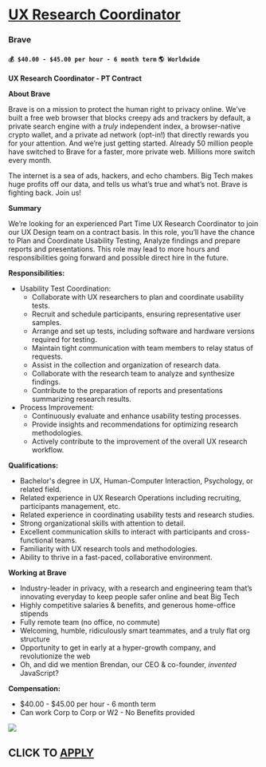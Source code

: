 # [UX Research Coordinator](https://www.remotewlb.com/apply/ux-research-coordinator-69591)  
### Brave  
#### `💰 $40.00 - $45.00 per hour - 6 month term` `🌎 Worldwide`  

**UX Research Coordinator - PT Contract**

**About Brave**

Brave is on a mission to protect the human right to privacy online. We’ve built a free web browser that blocks creepy ads and trackers by default, a private search engine with a _truly_ independent index, a browser-native crypto wallet, and a private ad network (opt-in!) that directly rewards you for your attention. And we’re just getting started. Already 50 million people have switched to Brave for a faster, more private web. Millions more switch every month.

The internet is a sea of ads, hackers, and echo chambers. Big Tech makes huge profits off our data, and tells us what’s true and what’s not. Brave is fighting back. Join us!

**Summary**

We’re looking for an experienced Part Time UX Research Coordinator to join our UX Design team on a contract basis. In this role, you’ll have the chance to Plan and Coordinate Usability Testing, Analyze findings and prepare reports and presentations. This role may lead to more hours and responsibilities going forward and possible direct hire in the future.

**Responsibilities:**

  * Usability Test Coordination:
    * Collaborate with UX researchers to plan and coordinate usability tests.
    * Recruit and schedule participants, ensuring representative user samples.
    * Arrange and set up tests, including software and hardware versions required for testing. 
    * Maintain tight communication with team members to relay status of requests.
    * Assist in the collection and organization of research data.
    * Collaborate with the research team to analyze and synthesize findings.
    * Contribute to the preparation of reports and presentations summarizing research results.
  * Process Improvement:
    * Continuously evaluate and enhance usability testing processes.
    * Provide insights and recommendations for optimizing research methodologies.
    * Actively contribute to the improvement of the overall UX research workflow.

**Qualifications:**

  * Bachelor's degree in UX, Human-Computer Interaction, Psychology, or related field.
  * Related experience in UX Research Operations including recruiting, participants management, etc. 
  * Related experience in coordinating usability tests and research studies.
  * Strong organizational skills with attention to detail.
  * Excellent communication skills to interact with participants and cross-functional teams.
  * Familiarity with UX research tools and methodologies.
  * Ability to thrive in a fast-paced, collaborative environment.

**Working at Brave**

  * Industry-leader in privacy, with a research and engineering team that’s innovating everyday to keep people safer online and beat Big Tech
  * Highly competitive salaries & benefits, and generous home-office stipends
  * Fully remote team (no office, no commute)
  * Welcoming, humble, ridiculously smart teammates, and a truly flat org structure
  * Opportunity to get in early at a hyper-growth company, and revolutionize the web
  * Oh, and did we mention Brendan, our CEO & co-founder, _invented_ JavaScript?

**Compensation:**

  * $40.00 - $45.00 per hour - 6 month term
  * Can work Corp to Corp or W2 - No Benefits provided

![](https://remotive.com/job/track/1904464/blank.gif?source=public_api)  
## CLICK TO [APPLY](https://www.remotewlb.com/apply/ux-research-coordinator-69591)

